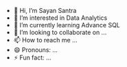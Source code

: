 - 👋 Hi, I’m Sayan Santra
- 👀 I’m interested in Data Analytics
- 🌱 I’m currently learning Advance SQL
- 💞️ I’m looking to collaborate on ...
- 📫 How to reach me ...
- 😄 Pronouns: ...
- ⚡ Fun fact: ...

<!---
Sayansantra59/Sayansantra59 is a ✨ special ✨ repository because its `README.md` (this file) appears on your GitHub profile.
You can click the Preview link to take a look at your changes.
--->
